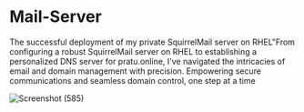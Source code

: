 # Mail-Server
 The successful deployment of my private SquirrelMail server on RHEL"From configuring a robust SquirrelMail server on RHEL to establishing a personalized DNS server for pratu.online, I've navigated the intricacies of email and domain management with precision. Empowering secure communications and seamless domain control, one step at a time

 ![Screenshot (585)](https://github.com/user-attachments/assets/56280fbb-204f-4ae9-809e-4c1109382312)

